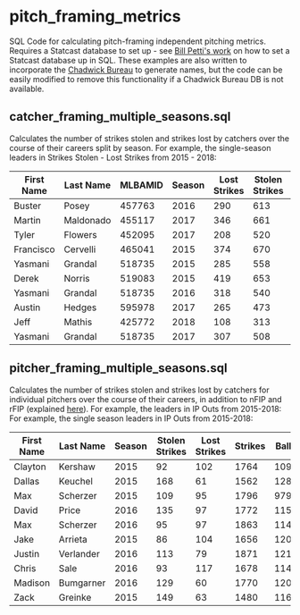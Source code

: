 # pitch_framing_metrics
SQL Code for calculating pitch-framing independent pitching metrics. Requires a Statcast database to set up  - see [Bill Petti's work](https://billpetti.github.io/2018-02-19-build-statcast-database-rstats/) on how to set a Statcast database up in SQL. These examples are also written to incorporate the [Chadwick Bureau](https://github.com/chadwickbureau) to generate names, but the code can be easily modified to remove this functionality if a Chadwick Bureau DB is not available.


## catcher_framing_multiple_seasons.sql
Calculates the number of strikes stolen and strikes lost by catchers over the course of their careers split by season.
For example, the single-season leaders in Strikes Stolen - Lost Strikes from 2015 - 2018:

| First Name | Last Name | MLBAMID | Season | Lost Strikes | Stolen Strikes | Differential |
|------------|-----------|---------|--------|--------------|----------------|--------------|
| Buster     | Posey     | 457763  | 2016   | 290          | 613            | 323          |
| Martin     | Maldonado | 455117  | 2017   | 346          | 661            | 315          |
| Tyler      | Flowers   | 452095  | 2017   | 208          | 520            | 312          |
| Francisco  | Cervelli  | 465041  | 2015   | 374          | 670            | 296          |
| Yasmani    | Grandal   | 518735  | 2015   | 285          | 558            | 273          |
| Derek      | Norris    | 519083  | 2015   | 419          | 653            | 234          |
| Yasmani    | Grandal   | 518735  | 2016   | 318          | 540            | 222          |
| Austin     | Hedges    | 595978  | 2017   | 265          | 473            | 208          |
| Jeff       | Mathis    | 425772  | 2018   | 108          | 313            | 205          |
| Yasmani    | Grandal   | 518735  | 2017   | 307          | 508            | 201          |

## pitcher_framing_multiple_seasons.sql

Calculates the number of strikes stolen and strikes lost by catchers for individual pitchers over the course of their careers, in addition to nFIP and rFIP (explained [here](http://www.johnedwardsstats.com/2018/10/introducing-rfip-and-nfip.html)).
For example, the leaders in IP Outs from 2015-2018:
For example, the single season leaders in IP Outs from 2015-2018:

| First Name | Last Name | Season | Stolen Strikes | Lost Strikes | Strikes | Balls | K   | BB | IP Outs | HR | HBP | FIP    | rFIP       | nFIP       |
|------------|-----------|--------|----------------|--------------|---------|-------|-----|----|---------|----|-----|--------|------------|------------|
| Clayton    | Kershaw   | 2015   | 92             | 102          | 1764    | 1091  | 301 | 41 | 693     | 15 | 5   | 1.9695 | 2.22310539 | 2.25832311 |
| Dallas     | Keuchel   | 2015   | 168            | 61           | 1562    | 1289  | 215 | 51 | 690     | 17 | 2   | 2.9166 | 4.32664058 | 4.02074907 |
| Max        | Scherzer  | 2015   | 109            | 95           | 1796    | 979   | 276 | 32 | 685     | 27 | 5   | 2.7398 | 2.93101439 | 2.97598558 |
| David      | Price     | 2016   | 135            | 97           | 1772    | 1158  | 228 | 49 | 684     | 30 | 7   | 3.5944 | 3.69960167 | 3.70074579 |
| Max        | Scherzer  | 2016   | 95             | 97           | 1863    | 1145  | 284 | 54 | 683     | 31 | 6   | 3.2129 | 3.18288711 | 3.21705845 |
| Jake       | Arrieta   | 2015   | 86             | 104          | 1656    | 1202  | 235 | 46 | 681     | 10 | 6   | 2.3234 | 2.57414418 | 2.56696841 |
| Justin     | Verlander | 2016   | 113            | 79           | 1871    | 1213  | 252 | 56 | 680     | 30 | 8   | 3.4911 | 3.534849   | 3.54132989 |
| Chris      | Sale      | 2016   | 93             | 117          | 1678    | 1142  | 233 | 43 | 676     | 27 | 17  | 3.4355 | 3.56400819 | 3.57835575 |
| Madison    | Bumgarner | 2016   | 129            | 60           | 1770    | 1202  | 251 | 54 | 675     | 26 | 8   | 3.2448 | 3.59639081 | 3.56358724 |
| Zack       | Greinke   | 2015   | 149            | 63           | 1480    | 1161  | 199 | 39 | 665     | 14 | 5   | 2.7551 | 3.77555805 | 3.61197284 |
